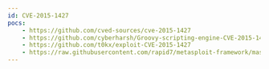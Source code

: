 ```yaml
---
id: CVE-2015-1427
pocs:
    - https://github.com/cved-sources/cve-2015-1427
    - https://github.com/cyberharsh/Groovy-scripting-engine-CVE-2015-1427
    - https://github.com/t0kx/exploit-CVE-2015-1427
    - https://raw.githubusercontent.com/rapid7/metasploit-framework/master/modules/exploits/multi/elasticsearch/search_groovy_script.rb
---
```

